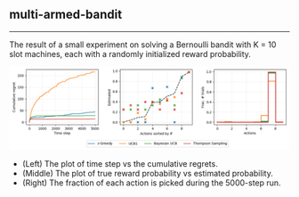 ## multi-armed-bandit

---

The result of a small experiment on solving a Bernoulli bandit with K = 10 slot machines, each with a randomly initialized reward probability.

![Alt text](results_K10_N5000.png?raw=true "K=10 N=5000")

- (Left) The plot of time step vs the cumulative regrets.
- (Middle) The plot of true reward probability vs estimated probability.
- (Right) The fraction of each action is picked during the 5000-step run.
